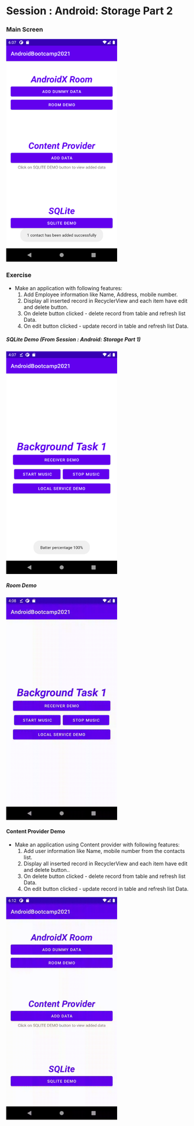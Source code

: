 # Session : Android: Storage Part 2

### Main Screen
<img src="output1.png" width="300" height="600" />

### Exercise

* Make an application with following features:
	1. Add Employee information like Name, Address, mobile number.
	2. Display all inserted record in RecyclerView and each item have edit and delete button.
	3. On delete button clicked - delete record from table and refresh list Data.
	4. On edit button clicked - update record in table and refresh list Data.

##### SQLite Demo (From Session : Android: Storage Part 1)
<img src="output2.png" width="300" height="600" />
	
##### Room Demo	
<img src="output3.gif" width="300" height="600" />

#### Content Provider Demo
* Make an application using Content provider with following features:
	1. Add user information like Name, mobile number from the contacts list.
	2. Display all inserted record in RecyclerView and each item have edit and delete button..
	3. On delete button clicked - delete record from table and refresh list Data.
	4. On edit button clicked - update record in table and refresh list Data.
<img src="content_provider_demo.gif" width="300" height="600" />
